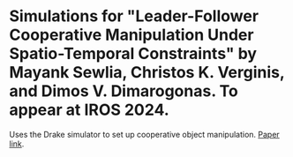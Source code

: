 # Simulations for "Leader-Follower Cooperative Manipulation Under Spatio-Temporal Constraints" by Mayank Sewlia, Christos K. Verginis, and Dimos V. Dimarogonas. To appear at IROS 2024.

Uses the Drake simulator to set up cooperative object manipulation. [Paper link](https://drive.google.com/file/d/1uj2mKKCu-CELsVTuGVUb_Gh9aubIgi2n/view).
